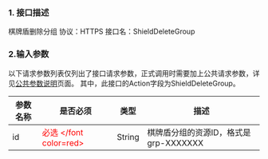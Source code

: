 ### 1. 接口描述
棋牌盾删除分组
协议：HTTPS 
接口名：ShieldDeleteGroup

### 2.输入参数
以下请求参数列表仅列出了接口请求参数，正式调用时需要加上公共请求参数，详见[公共参数说明](/document/product/295/7279)页面。
其中，此接口的Action字段为ShieldDeleteGroup。

| 参数名称 | 是否必须 | 类型 | 描述 |
|---------|---------|---------|---------|
|id | <font color=red>必选 </font color=red> | String |棋牌盾分组的资源ID，格式是grp-XXXXXXX |
